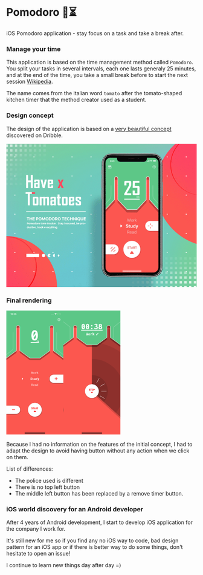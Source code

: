 # Pomodoro 🍅⏳

iOS Pomodoro application - stay focus on a task and take a break after.

### Manage your time

This application is based on the time management method called `Pomodoro`. You split your tasks in several intervals, each one lasts generaly 25 minutes, and at the end of the time, you take a small break before to start the next session [Wikipedia](https://en.wikipedia.org/wiki/Pomodoro_Technique).

The name comes from the italian word `tomato` after the tomato-shaped kitchen timer that the method creator used as a student.

### Design concept

The design of the application is based on a [very beautiful concept](https://dribbble.com/shots/4073004-Have-X-Tomatoes?_=1550051888886) discovered on Dribble.

![](resources/design/pomodoro.gif)

### Final rendering

<img
    src="https://raw.githubusercontent.com/bowserf/pomodoro/master/resources/screenshot/stand_by_mode.png"
    width="30%"
    height="30%"
    align="left"
    title="Pomodoro stand by mode">
<img
    src="https://raw.githubusercontent.com/bowserf/pomodoro/master/resources/screenshot/timer_mode.png"
    width="30%"
    height="30%"
    title="Pomodoro time mode">

Because I had no information on the features of the initial concept, I had to adapt the design to avoid having button without any action when we click on them.

List of differences:
- The police used is different
- There is no top left button
- The middle left button has been replaced by a remove timer button.


### iOS world discovery for an Android developer

After 4 years of Android development, I start to develop iOS application for the company I work for. 

It's still new for me so if you find any no iOS way to code, bad design pattern for an iOS app or if there is better way to do some things, don't hesitate to open an issue!

I continue to learn new things day after day =)

